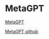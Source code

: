 # MetaGPT

[MetaGPT](https://www.meta-gpt.com/)

[MetaGPT github](https://github.com/geekan/MetaGPT)
